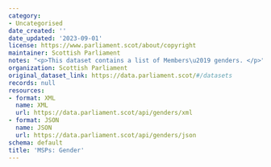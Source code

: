 ```yaml
---
category:
- Uncategorised
date_created: ''
date_updated: '2023-09-01'
license: https://www.parliament.scot/about/copyright
maintainer: Scottish Parliament
notes: "<p>This dataset contains a list of Members\u2019 genders. </p>"
organization: Scottish Parliament
original_dataset_link: https://data.parliament.scot/#/datasets
records: null
resources:
- format: XML
  name: XML
  url: https://data.parliament.scot/api/genders/xml
- format: JSON
  name: JSON
  url: https://data.parliament.scot/api/genders/json
schema: default
title: 'MSPs: Gender'
---
```

